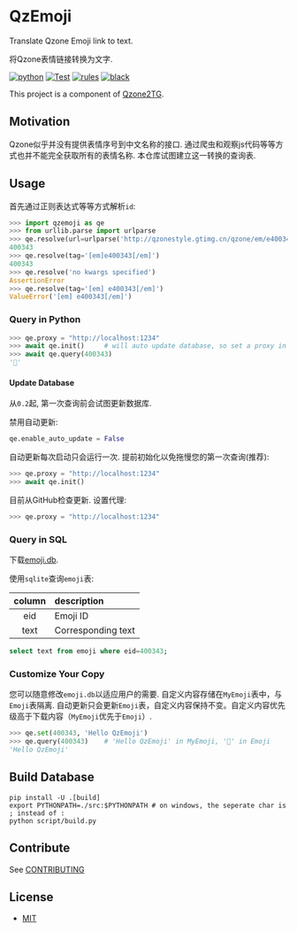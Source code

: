 # QzEmoji

Translate Qzone Emoji link to text.

将Qzone表情链接转换为文字.

[![python](https://img.shields.io/badge/python-%E2%89%A53.7%2C%3C4.0-blue)][homepage]
[![Test](https://github.com/JamzumSum/QzEmoji/actions/workflows/test.yml/badge.svg?branch=async)](https://github.com/JamzumSum/QzEmoji/blob/async/.github/workflows/test.yml)
[![rules](https://img.shields.io/tokei/lines/github/JamzumSum/QzEmoji?label=rules)](CONTRIBUTING.md)
[![black](https://img.shields.io/badge/code%20style-black-000000)](https://github.com/psf/black)

This project is a component of [Qzone2TG][qzone2tg].

## Motivation

Qzone似乎并没有提供表情序号到中文名称的接口. 通过爬虫和观察js代码等等方式也并不能完全获取所有的表情名称. 本仓库试图建立这一转换的查询表.

## Usage

首先通过正则表达式等等方式解析`id`:

``` python
>>> import qzemoji as qe
>>> from urllib.parse import urlparse
>>> qe.resolve(url=urlparse('http://qzonestyle.gtimg.cn/qzone/em/e400343.gif'))
400343
>>> qe.resolve(tag='[em]e400343[/em]')
400343
>>> qe.resolve('no kwargs specified')
AssertionError
>>> qe.resolve(tag='[em] e400343[/em]')
ValueError('[em] e400343[/em]')
```

### Query in Python

``` python
>>> qe.proxy = "http://localhost:1234"
>>> await qe.init()     # will auto update database, so set a proxy in advance.
>>> await qe.query(400343)
'🐷'
```

#### Update Database

从`0.2`起, 第一次查询前会试图更新数据库.

禁用自动更新:
``` python
qe.enable_auto_update = False
```

自动更新每次启动只会运行一次. 提前初始化以免拖慢您的第一次查询(推荐):
``` python
>>> qe.proxy = "http://localhost:1234"
>>> await qe.init()
```

目前从GitHub检查更新. 设置代理:
``` python
>>> qe.proxy = "http://localhost:1234"
```

### Query in SQL

下载[emoji.db](https://github.com/JamzumSum/QzEmoji/releases).

使用`sqlite`查询`emoji`表:

|column |description    |
|:-----:|:--------------|
|eid    |Emoji ID       |
|text   |Corresponding text|

~~~ sql
select text from emoji where eid=400343;
~~~

### Customize Your Copy

您可以随意修改`emoji.db`以适应用户的需要. 自定义内容存储在`MyEmoji`表中，与`Emoji`表隔离. 自动更新只会更新`Emoji`表，自定义内容保持不变。自定义内容优先级高于下载内容（`MyEmoji`优先于`Emoji`）.

~~~ python
>>> qe.set(400343, 'Hello QzEmoji')
>>> qe.query(400343)    # 'Hello QzEmoji' in MyEmoji, '🐷' in Emoji
'Hello QzEmoji'
~~~

## Build Database

``` shell
pip install -U .[build]
export PYTHONPATH=./src:$PYTHONPATH # on windows, the seperate char is ; instead of :
python script/build.py
```

## Contribute

See [CONTRIBUTING](CONTRIBUTING.md)

## License

- [MIT](https://github.com/JamzumSum/QzEmoji/blob/main/LICENSE)


[qzone2tg]: https://github.com/JamzumSum/Qzone2TG "Forward Qzone feeds to telegram"
[principle]: https://github.com/JamzumSum/QzEmoji/discussions/2 "欢迎分享您的翻译!"
[updater]: https://github.com/JamzumSum/AssetsUpdater "Update assets from network"
[homepage]: https://github.com/JamzumSum/QzEmoji "Translate Qzone Emoji link to text."
